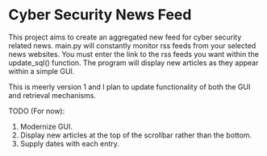 # Cyber Security News Feed

This project aims to create an aggregated new feed for cyber security related news.
main.py will constantly monitor rss feeds from your selected news websites. You must 
enter the link to the rss feeds you want within the update_sql() function. The program 
will display new articles as they appear within a simple GUI.

This is meerly version 1 and I plan to update functionality of both the GUI and retrieval mechanisms.

TODO (For now):
1. Modernize GUI.
2. Display new articles at the top of the scrollbar
   rather than the bottom.
3. Supply dates with each entry.
